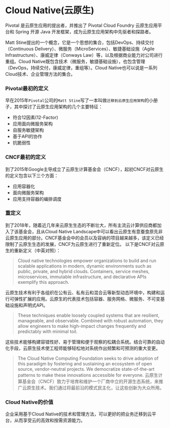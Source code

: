 # Cloud Native(云原生)
<!-- author DHJT 2020-01-14 -->

Pivotal 是云原生应用的提出者，并推出了 Pivotal Cloud Foundry 云原生应用平台和 Spring 开源 Java 开发框架，成为云原生应用架构中先驱者和探路者。

Matt Stine提出的一个概念，它是一个思想的集合，包括DevOps、持续交付（Continuous Delivery）、微服务（MicroServices）、敏捷基础设施（Agile Infrastructure）、康威定律（Conways Law）等，以及根据商业能力对公司进行重组。Cloud Native既包含技术（微服务，敏捷基础设施），也包含管理（DevOps，持续交付，康威定律，重组等）。Cloud Native也可以说是一系列Cloud技术、企业管理方法的集合。

### Pivotal最初的定义
早在2015年`Pivotal`公司的`Matt Stine`写了一本叫做`迁移到云原生应用架构`的小册子，其中探讨了云原生应用架构的几个主要特征：

- 符合12因素(12-Factor)
- 应用面向微服务架构
- 自服务敏捷架构
- 基于API的协作
- 抗脆弱性

### CNCF最初的定义
到了2015年Google主导成立了云原生计算基金会（CNCF），起初CNCF对云原生的定义包含以下三个方面：

- 应用容器化
- 面向微服务架构
- 应用支持容器的编排调度

### 重定义
到了2018年，随着近几年来云原生生态的不断壮大，所有主流云计算供应商都加入了该基金会，且从Cloud Native Landscape中可以看出云原生有意蚕食原先非云原生应用的部分。CNCF基金会中的会员以及容纳的项目越来越多，该定义已经限制了云原生生态的发展，CNCF为云原生进行了重新定位。
以下是CNCF对云原生的重新定义（中英对照）：
> Cloud native technologies empower organizations to build and run scalable applications in modern, dynamic environments such as public, private, and hybrid clouds. Containers, service meshes, microservices, immutable infrastructure, and declarative APIs exemplify this approach.

云原生技术有利于各组织在公有云、私有云和混合云等新型动态环境中，构建和运行可弹性扩展的应用。云原生的代表技术包括容器、服务网格、微服务、不可变基础设施和声明式API。
> These techniques enable loosely coupled systems that are resilient, manageable, and observable. Combined with robust automation, they allow engineers to make high-impact changes frequently and predictably with minimal toil.

这些技术能够构建容错性好、易于管理和便于观察的松耦合系统。结合可靠的自动化手段，云原生技术使工程师能够轻松地对系统作出频繁和可预测的重大变更。
> The Cloud Native Computing Foundation seeks to drive adoption of this paradigm by fostering and sustaining an ecosystem of open source, vendor-neutral projects. We democratize state-of-the-art patterns to make these innovations accessible for everyone.
云原生计算基金会（CNCF）致力于培育和维护一个厂商中立的开源生态系统，来推广云原生技术。我们通过将最前沿的模式民主化，让这些创新为大众所用。

### Cloud Native的价值
企业采用基于Cloud Native的技术和管理方法，可以更好的把业务迁移到云平台，从而享受云的高效和按需资源能力。


[1]: https://www.open-open.com/lib/view/open1447420363069.html '一篇文章带你了解Cloud Native'
